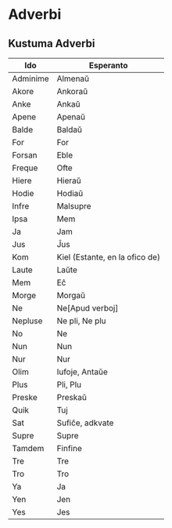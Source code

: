 # Adverbi

## Kustuma Adverbi

| Ido      | Esperanto                      |
| -------- | ------------------------------ |
| Adminime | Almenaŭ                        |
| Akore    | Ankoraŭ                        |
| Anke     | Ankaŭ                          |
| Apene    | Apenaŭ                         |
| Balde    | Baldaŭ                         |
| For      | For                            |
| Forsan   | Eble                           |
| Freque   | Ofte                           |
| Hiere    | Hieraŭ                         |
| Hodie    | Hodiaŭ                         |
| Infre    | Malsupre                       |
| Ipsa     | Mem                            |
| Ja       | Jam                            |
| Jus      | Ĵus                            |
| Kom      | Kiel (Estante, en la ofico de) |
| Laute    | Laŭte                          |
| Mem      | Eĉ                             |
| Morge    | Morgaŭ                         |
| Ne       | Ne[Apud verboj]                |
| Nepluse  | Ne pli, Ne plu                 |
| No       | Ne                             |
| Nun      | Nun                            |
| Nur      | Nur                            |
| Olim     | Iufoje, Antaŭe                 |
| Plus     | Pli, Plu                       |
| Preske   | Preskaŭ                        |
| Quik     | Tuj                            |
| Sat      | Sufiĉe, adkvate                |
| Supre    | Supre                          |
| Tamdem   | Finfine                        |
| Tre      | Tre                            |
| Tro      | Tro                            |
| Ya       | Ja                             |
| Yen      | Jen                            |
| Yes      | Jes                            |

